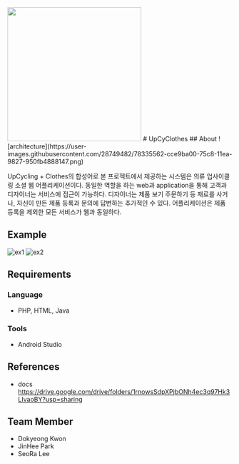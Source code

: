 <img src="https://user-images.githubusercontent.com/28749482/78335568-cf4c1400-75c8-11ea-832e-a1f24bff31d0.PNG" width="300" height="300">
# UpCyClothes
## About
![architecture](https://user-images.githubusercontent.com/28749482/78335562-cce9ba00-75c8-11ea-9827-950fb4888147.png)

UpCycling + Clothes의 합성어로 본 프로젝트에서 제공하는 시스템은 의류 업사이클링 소셜 웹 어플리케이션이다.
동일한 역할을 하는 web과 application을 통해 고객과 디자이너는 서비스에 접근이 가능하다. 디자이너는 제품 보기 주문하기 등 재료를 사거나, 자신이 만든 제품 등록과 문의에 답변하는 추가적인 수 있다. 어플리케이션은 제품 등록을 제외한 모든 서비스가 웹과 동일하다. 

## Example
![ex1](https://user-images.githubusercontent.com/28749482/78335565-ce1ae700-75c8-11ea-89c1-c99cbb0b5f53.png)
![ex2](https://user-images.githubusercontent.com/28749482/78335566-ceb37d80-75c8-11ea-8924-09d0d5a7dc3c.png)

## Requirements

### Language
* PHP, HTML, Java

### Tools
* Android Studio

## References
* docs
https://drive.google.com/drive/folders/1rnowsSdpXPjbONh4ec3q97Hk3LIvaoBY?usp=sharing

## Team Member
* Dokyeong Kwon
* JinHee Park
* SeoRa Lee
